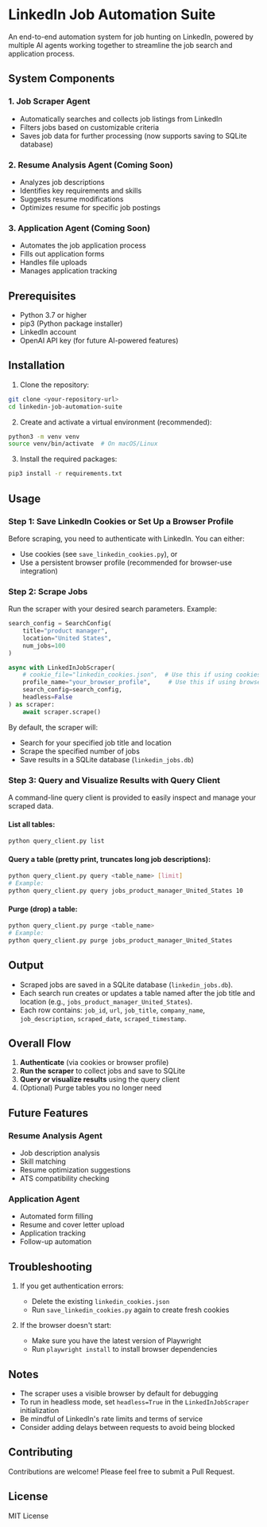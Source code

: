 # LinkedIn Job Automation Suite

An end-to-end automation system for job hunting on LinkedIn, powered by multiple AI agents working together to streamline the job search and application process.

## System Components

### 1. Job Scraper Agent
- Automatically searches and collects job listings from LinkedIn
- Filters jobs based on customizable criteria
- Saves job data for further processing (now supports saving to SQLite database)

### 2. Resume Analysis Agent (Coming Soon)
- Analyzes job descriptions
- Identifies key requirements and skills
- Suggests resume modifications
- Optimizes resume for specific job postings

### 3. Application Agent (Coming Soon)
- Automates the job application process
- Fills out application forms
- Handles file uploads
- Manages application tracking

## Prerequisites

- Python 3.7 or higher
- pip3 (Python package installer)
- LinkedIn account
- OpenAI API key (for future AI-powered features)

## Installation

1. Clone the repository:
```bash
git clone <your-repository-url>
cd linkedin-job-automation-suite
```

2. Create and activate a virtual environment (recommended):
```bash
python3 -m venv venv
source venv/bin/activate  # On macOS/Linux
```

3. Install the required packages:
```bash
pip3 install -r requirements.txt
```

## Usage

### Step 1: Save LinkedIn Cookies or Set Up a Browser Profile

Before scraping, you need to authenticate with LinkedIn. You can either:
- Use cookies (see `save_linkedin_cookies.py`), or
- Use a persistent browser profile (recommended for browser-use integration)

### Step 2: Scrape Jobs

Run the scraper with your desired search parameters. Example:
```python
search_config = SearchConfig(
    title="product manager",
    location="United States",
    num_jobs=100
)

async with LinkedInJobScraper(
    # cookie_file="linkedin_cookies.json",  # Use this if using cookies
    profile_name="your_browser_profile",     # Use this if using browser-use profile
    search_config=search_config,
    headless=False
) as scraper:
    await scraper.scrape()
```

By default, the scraper will:
- Search for your specified job title and location
- Scrape the specified number of jobs
- Save results in a SQLite database (`linkedin_jobs.db`)

### Step 3: Query and Visualize Results with Query Client

A command-line query client is provided to easily inspect and manage your scraped data.

#### List all tables:
```bash
python query_client.py list
```

#### Query a table (pretty print, truncates long job descriptions):
```bash
python query_client.py query <table_name> [limit]
# Example:
python query_client.py query jobs_product_manager_United_States 10
```

#### Purge (drop) a table:
```bash
python query_client.py purge <table_name>
# Example:
python query_client.py purge jobs_product_manager_United_States
```

## Output

- Scraped jobs are saved in a SQLite database (`linkedin_jobs.db`).
- Each search run creates or updates a table named after the job title and location (e.g., `jobs_product_manager_United_States`).
- Each row contains: `job_id`, `url`, `job_title`, `company_name`, `job_description`, `scraped_date`, `scraped_timestamp`.

## Overall Flow

1. **Authenticate** (via cookies or browser profile)
2. **Run the scraper** to collect jobs and save to SQLite
3. **Query or visualize results** using the query client
4. (Optional) Purge tables you no longer need

## Future Features

### Resume Analysis Agent
- Job description analysis
- Skill matching
- Resume optimization suggestions
- ATS compatibility checking

### Application Agent
- Automated form filling
- Resume and cover letter upload
- Application tracking
- Follow-up automation

## Troubleshooting

1. If you get authentication errors:
   - Delete the existing `linkedin_cookies.json`
   - Run `save_linkedin_cookies.py` again to create fresh cookies

2. If the browser doesn't start:
   - Make sure you have the latest version of Playwright
   - Run `playwright install` to install browser dependencies

## Notes

- The scraper uses a visible browser by default for debugging
- To run in headless mode, set `headless=True` in the `LinkedInJobScraper` initialization
- Be mindful of LinkedIn's rate limits and terms of service
- Consider adding delays between requests to avoid being blocked

## Contributing

Contributions are welcome! Please feel free to submit a Pull Request.

## License

MIT License

